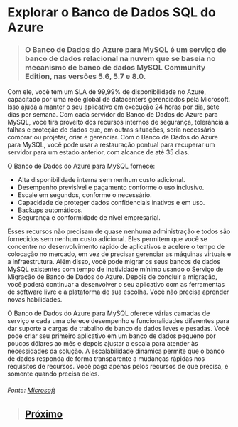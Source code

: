 # Explorar o Banco de Dados SQL do Azure

> ### O Banco de Dados do Azure para MySQL é **um serviço de banco de dados relacional na nuvem que se baseia no mecanismo de banco de dados MySQL Community Edition**, nas versões 5.6, 5.7 e 8.0. 
Com ele, você tem um SLA de 99,99% de disponibilidade no Azure, capacitado por uma rede global de datacenters gerenciados pela Microsoft. Isso ajuda a manter o seu aplicativo em execução 24 horas por dia, sete dias por semana. Com cada servidor do Banco de Dados do Azure para MySQL, você tira proveito dos recursos internos de segurança, tolerância a falhas e proteção de dados que, em outras situações, seria necessário comprar ou projetar, criar e gerenciar. Com o Banco de Dados do Azure para MySQL, você pode usar a restauração pontual para recuperar um servidor para um estado anterior, com alcance de até 35 dias.

O Banco de Dados do Azure para MySQL fornece:

* Alta disponibilidade interna sem nenhum custo adicional.
* Desempenho previsível e pagamento conforme o uso inclusivo.
* Escale em segundos, conforme o necessário.
* Capacidade de proteger dados confidenciais inativos e em uso.
* Backups automáticos.
* Segurança e conformidade de nível empresarial.

Esses recursos não precisam de quase nenhuma administração e todos são fornecidos sem nenhum custo adicional. Eles permitem que você se concentre no desenvolvimento rápido de aplicativos e acelere o tempo de colocação no mercado, em vez de precisar gerenciar as máquinas virtuais e a infraestrutura. Além disso, você pode migrar os seus bancos de dados MySQL existentes com tempo de inatividade mínimo usando o Serviço de Migração de Banco de Dados do Azure. Depois de concluir a migração, você poderá continuar a desenvolver o seu aplicativo com as ferramentas de software livre e a plataforma de sua escolha. Você não precisa aprender novas habilidades.

O Banco de Dados do Azure para MySQL oferece várias camadas de serviço e cada uma oferece desempenho e funcionalidades diferentes para dar suporte a cargas de trabalho de banco de dados leves e pesadas. Você pode criar seu primeiro aplicativo em um banco de dados pequeno por poucos dólares ao mês e depois ajustar a escala para atender às necessidades da solução. A escalabilidade dinâmica permite que o banco de dados responda de forma transparente a mudanças rápidas nos requisitos de recursos. Você paga apenas pelos recursos de que precisa, e somente quando precisa deles.



###### Fonte: [Microsoft](https://docs.microsoft.com/pt-br/learn/modules/azure-database-fundamentals/azure-mysql-database)

> ## [Próximo](./M7_4_BDAzurePostgreSQL.md)
